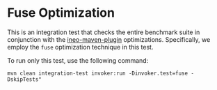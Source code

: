 # Fuse Optimization

This is an integration test that checks the entire benchmark suite in
conjunction with
the [ineo-maven-plugin](https://github.com/objectionary/ineo-maven-plugin)
optimizations. Specifically, we employ the `fuse` optimization technique in this
test.

To run only this test, use the following command:

```shell
mvn clean integration-test invoker:run -Dinvoker.test=fuse -DskipTests"
```
